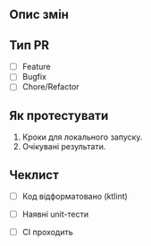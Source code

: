 ## Опис змін

## Тип PR
- [ ] Feature
- [ ] Bugfix
- [ ] Chore/Refactor

## Як протестувати
1. Кроки для локального запуску.
2. Очікувані результати.

## Чеклист
- [ ] Код відформатовано (ktlint)
- [ ] Наявні unit-тести
- [ ] CI проходить



